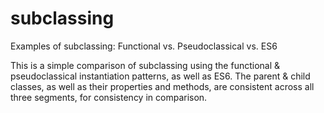 # subclassing
Examples of subclassing: Functional vs. Pseudoclassical vs. ES6

This is a simple comparison of subclassing using the functional & pseudoclassical instantiation patterns,
as well as ES6.  The parent & child classes, as well as their properties and methods, are consistent
across all three segments, for consistency in comparison.
